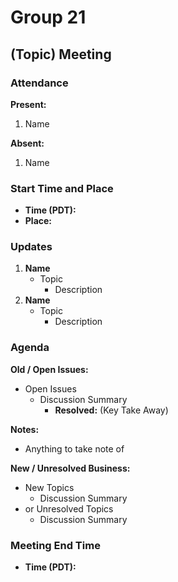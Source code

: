 # Group 21

## (Topic) Meeting

### Attendance
**Present:** 
1. Name
   
**Absent:** 
1. Name 

### Start Time and Place
- **Time (PDT):** 
- **Place:** 

### Updates <!-- Any updates that any members need to report -->
1. **Name**
   - Topic
     - Description
2. **Name**
   - Topic
     - Description

### Agenda
**Old / Open Issues:**  <!-- Any old/Open business from the previous meeting -->
- Open Issues
  - Discussion Summary
    - **Resolved:** (Key Take Away) <!-- Only add when issue was resolved-->

**Notes:**
- Anything to take note of
  

**New / Unresolved Business:** <!-- New or still unresolved business to be discussed next Meeting (Even Open Issues that weren't resolved) -->
- New Topics 
  - Discussion Summary
- or Unresolved Topics
  - Discussion Summary

### Meeting End Time
- **Time (PDT):** 